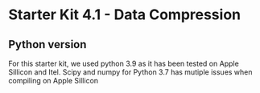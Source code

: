 # Starter Kit 4.1 - Data Compression

## Python version
For this starter kit, we used python 3.9 as it has been tested on Apple Sillicon and Itel. Scipy and numpy for Python 3.7 has mutiple issues when compiling on Apple Sillicon




